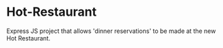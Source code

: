 # Hot-Restaurant
Express JS project that allows 'dinner reservations' to be made at the new Hot Restaurant.
